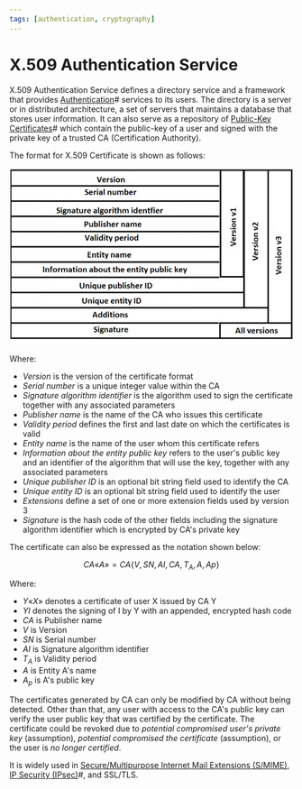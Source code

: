 ```yaml
---
tags: [authentication, cryptography]
---
```


# X.509 Authentication Service

X.509 Authentication Service defines a directory service and a framework that
provides [Authentication](202210040915.md)# services to its users. The directory
is a server or in distributed architecture, a set of servers that maintains a
database that stores user information. It can also serve as a repository of
[Public-Key Certificates](202210122233.md)# which contain the public-key of a
user and signed with the private key of a trusted CA (Certification Authority).

The format for X.509 Certificate is shown as follows:

![X.509 format in different versions](pic/x-509-certificate-format-versions.jpg)

Where:
- *Version* is the version of the certificate format
- *Serial number* is a unique integer value within the CA
- *Signature algorithm identifier* is the algorithm used to sign the certificate
  together with any associated parameters
- *Publisher name* is the name of the CA who issues this certificate
- *Validity period* defines the first and last date on which the certificates is
  valid
- *Entity name* is the name of the user whom this certificate refers
- *Information about the entity public key* refers to the user's public key and
  an identifier of the algorithm that will use the key, together with any
  associated parameters
- *Unique publisher ID* is an optional bit string field used to identify the CA
- *Unique entity ID* is an optional bit string field used to identify the user
- *Extensions* define a set of one or more extension fields used by version 3
- *Signature* is the hash code of the other fields including the signature
  algorithm identifier which is encrypted by CA's private key

The certificate can also be expressed as the notation shown below:

$$
CA «A» = CA \{ V, SN, AI, CA, T_A, A, Ap \}
$$

Where:
- $Y«X»$ denotes a certificate of user X issued by CA Y
- $Y{I}$ denotes the signing of I by Y with an appended, encrypted hash code
- $CA$ is Publisher name
- $V$ is Version
- $SN$ is Serial number
- $AI$ is Signature algorithm identifier
- $T_A$ is Validity period
- $A$ is Entity A's name
- $A_p$ is A's public key

The certificates generated by CA can only be modified by CA without being
detected. Other than that, any user with access to the CA's public key can
verify the user public key that was certified by the certificate. The
certificate could be revoked due to *potential compromised user's private key*
(assumption), *potential compromised the certificate* (assumption), or the user
is *no longer certified*.

It is widely used in [Secure/Multipurpose Internet Mail Extensions (S/MIME)](202211012139.md),
[IP Security (IPsec)](202210052208.md)#, and SSL/TLS.
